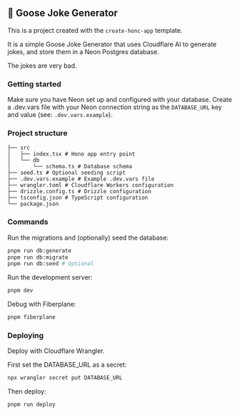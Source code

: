 ## 🪿 Goose Joke Generator

This is a project created with the `create-honc-app` template.

It is a simple Goose Joke Generator that uses Cloudflare AI to generate jokes, and store them in a Neon Postgres database.

The jokes are very bad.

### Getting started

Make sure you have Neon set up and configured with your database. Create a .dev.vars file with your Neon connection string as the `DATABASE_URL` key and value (see: `.dev.vars.example`).

### Project structure

```#
├── src
│   ├── index.tsx # Hono app entry point
│   └── db
│       └── schema.ts # Database schema
├── seed.ts # Optional seeding script
├── .dev.vars.example # Example .dev.vars file
├── wrangler.toml # Cloudflare Workers configuration
├── drizzle.config.ts # Drizzle configuration
├── tsconfig.json # TypeScript configuration
└── package.json
```

### Commands

Run the migrations and (optionally) seed the database:

```sh
pnpm run db:generate
pnpm run db:migrate
pnpm run db:seed # Optional
```

Run the development server:

```sh
pnpm dev
```

Debug with Fiberplane:

```sh
pnpm fiberplane
```

### Deploying

Deploy with Cloudflare Wrangler.

First set the DATABASE_URL as a secret:

```sh
npx wrangler secret put DATABASE_URL
```

Then deploy:

```sh
pnpm run deploy
```
